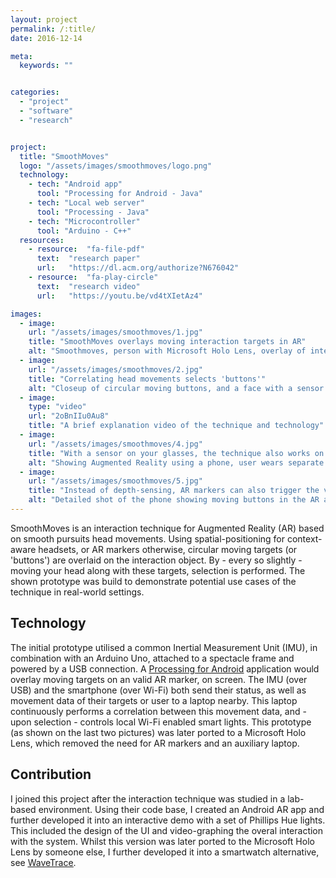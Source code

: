 ```yaml
---
layout: project
permalink: /:title/
date: 2016-12-14

meta:
  keywords: ""


categories:
  - "project"
  - "software"
  - "research"


project:
  title: "SmoothMoves"
  logo: "/assets/images/smoothmoves/logo.png"
  technology:
    - tech: "Android app"
      tool: "Processing for Android - Java"
    - tech: "Local web server"
      tool: "Processing - Java"
    - tech: "Microcontroller"
      tool: "Arduino - C++"
  resources:
    - resource:  "fa-file-pdf"
      text:  "research paper"
      url:   "https://dl.acm.org/authorize?N676042"
    - resource:  "fa-play-circle"
      text:  "research video"
      url:   "https://youtu.be/vd4tXIetAz4"

images:
  - image:
    url: "/assets/images/smoothmoves/1.jpg"
    title: "SmoothMoves overlays moving interaction targets in AR"
    alt: "Smoothmoves, person with Microsoft Holo Lens, overlay of interface showing multiple moving buttons"
  - image:
    url: "/assets/images/smoothmoves/2.jpg"
    title: "Correlating head movements selects 'buttons'"
    alt: "Closeup of circular moving buttons, and a face with a sensor tracking head motion"
  - image:
    type: "video"
    url: "2oBnIIu0Au8"
    title: "A brief explanation video of the technique and technology"
  - image:
    url: "/assets/images/smoothmoves/4.jpg"
    title: "With a sensor on your glasses, the technique also works on a phone"
    alt: "Showing Augmented Reality using a phone, user wears separate sensor-equipped glasses"
  - image:
    url: "/assets/images/smoothmoves/5.jpg"
    title: "Instead of depth-sensing, AR markers can also trigger the visuals"
    alt: "Detailed shot of the phone showing moving buttons in the AR app, an AR marker triggers the visualisation."
---
```

<p>SmoothMoves is an interaction technique for Augmented Reality (AR) based on smooth pursuits head movements. Using spatial-positioning for context-aware headsets, or AR markers otherwise, circular moving targets (or 'buttons') are overlaid on the interaction object. By - every so slightly - moving your head along with these targets, selection is performed. The shown prototype was build to demonstrate potential use cases of the technique in real-world settings.
</p>
<h2 class="h2">Technology</h2>
<p>
The initial prototype utilised a common Inertial Measurement Unit (IMU), in combination with an Arduino Uno, attached to a spectacle frame and powered by a USB connection. A <u><a href="https://android.processing.org/" taget="_blank">Processing for Android</a></u> application would overlay moving targets on an valid AR marker, on screen. The IMU (over USB) and the smartphone (over Wi-Fi) both send their status, as well as movement data of their targets or user to a laptop nearby. This laptop continuously performs a correlation between this movement data, and - upon selection - controls local Wi-Fi enabled smart lights. This prototype (as shown on the last two pictures) was later ported to a Microsoft Holo Lens, which removed the need for AR markers and an auxiliary laptop.
</p>
<h2 class="h2">Contribution</h2>
<p>
I joined this project after the interaction technique was studied in a lab-based environment. Using their code base, I created an Android AR app and further developed it into an interactive demo with a set of Phillips Hue lights. This included the design of the UI and video-graphing the overal interaction with the system. Whilst this version was later ported to the Microsoft Holo Lens by someone else, I further developed it into a smartwatch alternative, see <u><a href="{{ "/wavetrace" | prepend: baseurl }}">WaveTrace</a></u>.
</p>
